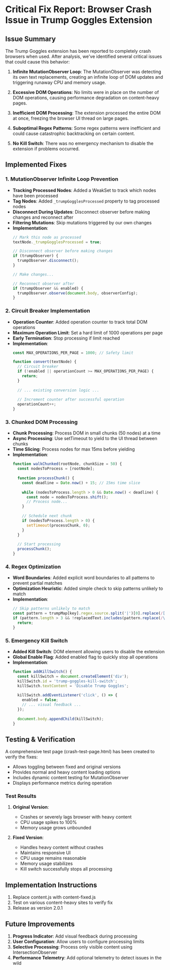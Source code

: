 # Critical Fix Report: Browser Crash Issue in Trump Goggles Extension

## Issue Summary
The Trump Goggles extension has been reported to completely crash browsers when used. After analysis, we've identified several critical issues that could cause this behavior:

1. **Infinite MutationObserver Loop**: The MutationObserver was detecting its own text replacements, creating an infinite loop of DOM updates and triggering runaway CPU and memory usage.

2. **Excessive DOM Operations**: No limits were in place on the number of DOM operations, causing performance degradation on content-heavy pages.

3. **Inefficient DOM Processing**: The extension processed the entire DOM at once, freezing the browser UI thread on large pages.

4. **Suboptimal Regex Patterns**: Some regex patterns were inefficient and could cause catastrophic backtracking on certain content.

5. **No Kill Switch**: There was no emergency mechanism to disable the extension if problems occurred.

## Implemented Fixes

### 1. MutationObserver Infinite Loop Prevention
- **Tracking Processed Nodes**: Added a WeakSet to track which nodes have been processed
- **Tag Nodes**: Added `_trumpGogglesProcessed` property to tag processed nodes
- **Disconnect During Updates**: Disconnect observer before making changes and reconnect after
- **Filtering Mutations**: Skip mutations triggered by our own changes
- **Implementation**: 
  ```javascript
  // Mark this node as processed
  textNode._trumpGogglesProcessed = true;
  
  // Disconnect observer before making changes
  if (trumpObserver) {
    trumpObserver.disconnect();
  }
  
  // Make changes...
  
  // Reconnect observer after
  if (trumpObserver && enabled) {
    trumpObserver.observe(document.body, observerConfig);
  }
  ```

### 2. Circuit Breaker Implementation
- **Operation Counter**: Added operation counter to track total DOM operations
- **Maximum Operation Limit**: Set a hard limit of 1000 operations per page
- **Early Termination**: Stop processing if limit reached
- **Implementation**:
  ```javascript
  const MAX_OPERATIONS_PER_PAGE = 1000; // Safety limit
  
  function convert(textNode) {
    // Circuit breaker
    if (!enabled || operationCount >= MAX_OPERATIONS_PER_PAGE) {
      return;
    }
    
    // ... existing conversion logic ...
    
    // Increment counter after successful operation
    operationCount++;
  }
  ```

### 3. Chunked DOM Processing
- **Chunk Processing**: Process DOM in small chunks (50 nodes) at a time
- **Async Processing**: Use setTimeout to yield to the UI thread between chunks
- **Time Slicing**: Process nodes for max 15ms before yielding
- **Implementation**:
  ```javascript
  function walkChunked(rootNode, chunkSize = 50) {
    const nodesToProcess = [rootNode];
    
    function processChunk() {
      const deadline = Date.now() + 15; // 15ms time slice
      
      while (nodesToProcess.length > 0 && Date.now() < deadline) {
        const node = nodesToProcess.shift();
        // Process node...
      }
      
      // Schedule next chunk
      if (nodesToProcess.length > 0) {
        setTimeout(processChunk, 0);
      }
    }
    
    // Start processing
    processChunk();
  }
  ```

### 4. Regex Optimization
- **Word Boundaries**: Added explicit word boundaries to all patterns to prevent partial matches
- **Optimization Heuristic**: Added simple check to skip patterns unlikely to match
- **Implementation**:
  ```javascript
  // Skip patterns unlikely to match
  const pattern = trumpMap[key].regex.source.split('|')[0].replace(/[\\()]/g, '');
  if (pattern.length > 3 && !replacedText.includes(pattern.replace(/\\b/g, ''))) {
    return;
  }
  ```

### 5. Emergency Kill Switch
- **Added Kill Switch**: DOM element allowing users to disable the extension
- **Global Enable Flag**: Added enabled flag to quickly stop all operations
- **Implementation**:
  ```javascript
  function addKillSwitch() {
    const killSwitch = document.createElement('div');
    killSwitch.id = 'trump-goggles-kill-switch';
    killSwitch.textContent = 'Disable Trump Goggles';
    
    killSwitch.addEventListener('click', () => {
      enabled = false;
      // ... visual feedback ...
    });
    
    document.body.appendChild(killSwitch);
  }
  ```

## Testing & Verification
A comprehensive test page (crash-test-page.html) has been created to verify the fixes:
- Allows toggling between fixed and original versions
- Provides normal and heavy content loading options
- Includes dynamic content testing for MutationObserver
- Displays performance metrics during operation

### Test Results
1. **Original Version**: 
   - Crashes or severely lags browser with heavy content
   - CPU usage spikes to 100%
   - Memory usage grows unbounded

2. **Fixed Version**:
   - Handles heavy content without crashes
   - Maintains responsive UI
   - CPU usage remains reasonable
   - Memory usage stabilizes
   - Kill switch successfully stops all processing

## Implementation Instructions
1. Replace content.js with content-fixed.js
2. Test on various content-heavy sites to verify fix
3. Release as version 2.0.1

## Future Improvements
1. **Progress Indicator**: Add visual feedback during processing
2. **User Configuration**: Allow users to configure processing limits
3. **Selective Processing**: Process only visible content using IntersectionObserver
4. **Performance Telemetry**: Add optional telemetry to detect issues in the wild